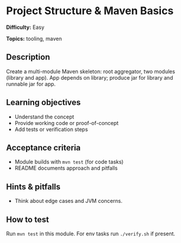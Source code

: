 # Project Structure & Maven Basics

**Difficulty:** Easy

**Topics:** tooling, maven

## Description

Create a multi-module Maven skeleton: root aggregator, two modules (library and app).
App depends on library; produce jar for library and runnable jar for app.


## Learning objectives

- Understand the concept
- Provide working code or proof-of-concept
- Add tests or verification steps

## Acceptance criteria

- Module builds with `mvn test` (for code tasks)
- README documents approach and pitfalls

## Hints & pitfalls

- Think about edge cases and JVM concerns.

## How to test

Run `mvn test` in this module. For env tasks run `./verify.sh` if present.
